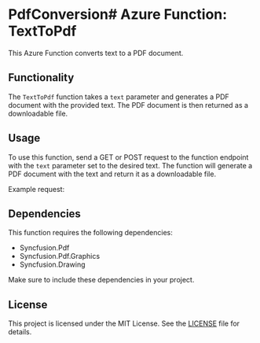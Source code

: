 # PdfConversion# Azure Function: TextToPdf

This Azure Function converts text to a PDF document.

## Functionality

The `TextToPdf` function takes a `text` parameter and generates a PDF document with the provided text. The PDF document is then returned as a downloadable file.

## Usage

To use this function, send a GET or POST request to the function endpoint with the `text` parameter set to the desired text. The function will generate a PDF document with the text and return it as a downloadable file.

Example request:
## Dependencies

This function requires the following dependencies:

- Syncfusion.Pdf
- Syncfusion.Pdf.Graphics
- Syncfusion.Drawing

Make sure to include these dependencies in your project.

## License

This project is licensed under the MIT License. See the [LICENSE](LICENSE) file for details.
